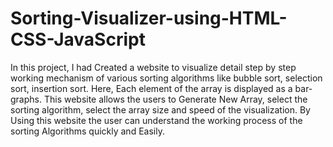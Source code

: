 # Sorting-Visualizer-using-HTML-CSS-JavaScript
In this project, I had Created a website to visualize detail step by step working mechanism of various sorting algorithms like bubble sort, selection sort, insertion sort. Here, Each element of the array is displayed as a bar-graphs. This website allows the users to Generate New Array, select the sorting algorithm, select the array size and speed of the visualization. By Using this website the user can understand the working process of the sorting Algorithms quickly and Easily. 
